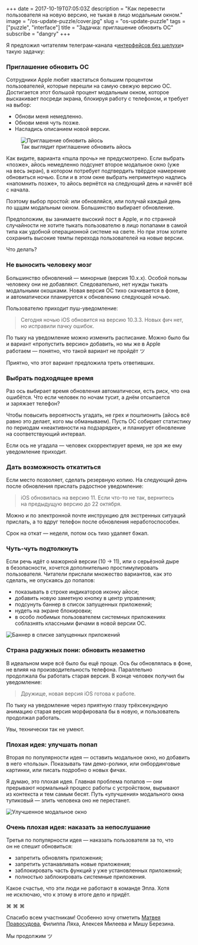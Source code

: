 +++
date = 2017-10-19T07:05:03Z
description = "Как перевести пользователя на новую версию, не тыкая в лицо модальным окном."
image = "/os-update-puzzle/cover.jpg"
slug = "os-update-puzzle"
tags = ["puzzle", "interface"]
title = "Задачка: приглашение обновить ОС"
subscribe = "dangry"
+++

<div class="row">
<div class="col-xs-12 col-sm-10">
<p>Я предложил читателям телеграм-канала «<a href="https://t.me/dangry" class="nowrap">интерфейсов без шелухи</a>» такую задачку:</p>
</div>
</div>

<div class="boxed">
<h3>Приглашение обновить ОС</h3>
<p>Сотрудники Apple любят хвастаться большим процентом пользователей, которые перешли на самую свежую версию ОС. Достигается этот большой процент модальным окном, которое выскакивает посреди экрана, блокируя работу с телефоном, и требует на выбор:</p>

<ul>
  <li>Обнови меня немедленно.</li>
  <li>Обнови меня чуть позже.</li>
  <li>Насладись описанием новой версии.</li>
</ul>

<figure>
  <img alt="Приглашение обновить айось" src="ios.jpg">
  <figcaption>Так выглядит приглашение обновить айось</figcaption>
</figure>

<p>Как видите, варианта «пшла прочь» не предусмотрено. Если выбрать «позже», айось немедленно подсунет второе модальное окно (уже на весь экран), в котором потребует подтвердить твёрдое намерение обновиться ночью. Если и в этом окне выбрать неприметную надпись «напомнить позже», то айось вернётся на следующий день и начнёт всё с начала.</p>

<p>Поэтому выбор простой: или обновляйся, или получай каждый день по щщам модальным окном. Большинство выбирает обновление.</p>

<p>Предположим, вы занимаете высокий пост в Apple, и по странной случайности не хотите тыкать пользователю в лицо попапами в самой типа как удобной операционной системе на свете. Но при этом хотите сохранить высокие темпы перехода пользователей на новые версии.</p>

<p>Что делать?</p>
</div>

### Не выносить человеку мозг

Большинство обновлений — минорные (версия 10.x.x). Особой пользы человеку они не добавляют. Следовательно, нет нужды тыкать модальными окошками. Новая версия ОС тихо скачивается в фоне, и автоматически планируется к обновлению следующей ночью.

Пользователю приходит пуш-уведомление:

> Сегодня ночью iOS обновится на версию 10.3.3. Новых фич нет, но исправили пачку ошибок.

По тыку на уведомление можно изменить расписание. Можно было бы и вариант «пропустить версию» добавить, но мы же в Apple работаем — понятно, что такой вариант не пройдёт ツ

Приятно, что этот вариант предложила треть ответивших.

### Выбрать подходящее время

Раз ось выбирает время обновления автоматически, есть риск, что она ошибётся. Что если человек по ночам тусит, а днём отсыпается и заряжает телефон?

Чтобы повысить вероятность угадать, не грех и пошпионить (айось всё равно это делает, кого мы обманываем). Пусть ОС собирает статистику по периодам «неактивности на подзарядке», и планирует обновление на соответствующий интервал.

Если ось не угадала — человек скорректирует время, не зря же ему уведомление приходит.

### Дать возможность откатиться

Если место позволяет, сделать резервную копию. На следующий день после обновления прислать радостное уведомление:

> iOS обновилась на версию 11. Если что-то не так, вернитесь на предыдущую версию до 22 октября.

Можно и по электронной почте инструкцию для экстренных ситуаций прислать, а то вдруг телефон после обновления неработоспособен.

Срок на откат — неделя, потом ось тихо удаляет бэкап.

### Чуть-чуть подтолкнуть

<div class="row">
<div class="col-xs-12 col-sm-8">
<p>Если речь идёт о мажорной версии (10 → 11), или о серьёзной дыре в безопасности, хочется дополнительно простимулировать пользователя. Читатели прислали множество вариантов, как это сделать, не опускаясь до попапов:</p>
<ul>
  <li>показывать в строке индикаторов иконку айоси;</li>
  <li>добавить новую заметную кнопку в центр управления;</li>
  <li>подсунуть баннер в список запущенных приложений;</li>
  <li>нудеть на экране блокировки;</li>
  <li>в особо любимых пользователем системных приложениях соблазнять классными фичами в новой версии ОС.</li>

</ul>
</div>
<div class="col-xs-12 col-sm-4">
<img alt="Баннер в списке запущенных приложений" src="ios-push.png">
</div>
</div>

### Страна радужных пони: обновить незаметно

В идеальном мире всё было бы ещё проще. Ось бы обновлялась в фоне, не влияя на производительность телефона. Параллельно продолжала бы работать старая версия. В конце человек получил бы уведомление:

> Дружище, новая версия iOS готова к работе.

По тыку на уведомление через приятную глазу трёхсекундную анимацию старая версия морфировала бы в новую, и пользователь продолжал работать.

Увы, технически так не умеют.

### Плохая идея: улучшать попап

<div class="row">
<div class="col-xs-12 col-sm-8">
<p>Вторая по популярности идея — оставить модальное окно, но добавить в него «пользы». Показывать там демо-ролики, или онбординговые картинки, или писать подробно о новых фичах.</p>
<p>Я думаю, это плохая идея. Главная проблема попапов — они прерывают нормальный процесс работы с устройством, вырывают из контекста и тем самым бесят. Путь «улучшения» модального окна тупиковый — злить человека оно не перестанет.</p>
</div>
<div class="col-xs-12 col-sm-3">
<img alt="Улучшенное модальное окно" src="ios-promo.jpg">
</div>
</div>

### Очень плохая идея: наказать за непослушание

Третья по популярности идея — наказать пользователя за то, что он не спешит обновиться:

- запретить обновлять приложения;
- запретить устанавливать новые приложения;
- заблокировать часть функций у уже установленных приложений;
- полностью заблокировать системные приложения.

Какое счастье, что эти люди не работают в команде Эпла. Хотя не исключаю, что к этому в итоге дело и придёт.

<p class="align-center">⌘ ⌘ ⌘</p>

Спасибо всем участникам! Особенно хочу отметить [Матвея Правосудова](http://pravosudov.com/), Филиппа Ляха, Алексея Милеева и Мишу Березина.

Мы продолжим ツ
